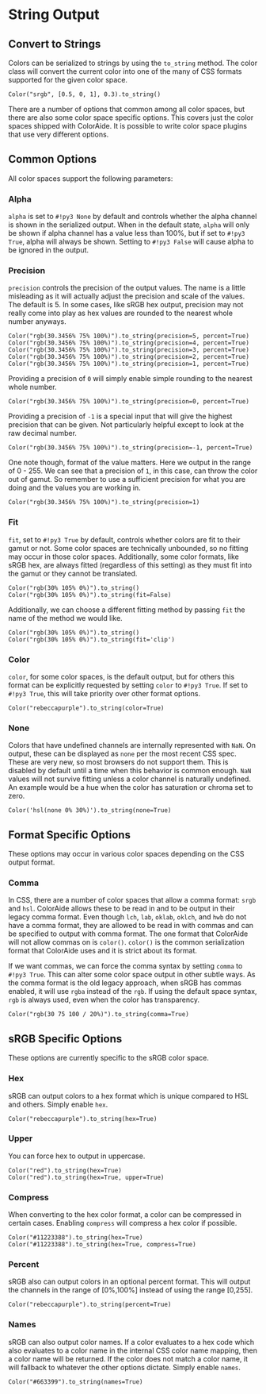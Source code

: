 # String Output

## Convert to Strings

Colors can be serialized to strings by using the `to_string` method. The color class will convert the current color into
one of the many of CSS formats supported for the given color space.

```playground
Color("srgb", [0.5, 0, 1], 0.3).to_string()
```

There are a number of options that common among all color spaces, but there are also some color space specific options.
This covers just the color spaces shipped with ColorAide. It is possible to write color space plugins that use very
different options.

## Common Options

All color spaces support the following parameters:


### Alpha

`alpha` is set to `#!py3 None` by default and controls whether the alpha channel is shown in the serialized output.
When in the default state, `alpha` will only be shown if alpha channel has a value less than 100%, but if set to
`#!py3 True`, alpha will always be shown. Setting to `#!py3 False` will cause alpha to be ignored in the output.

### Precision

`precision` controls the precision of the output values. The name is a little misleading as it will actually adjust the
precision and scale of the values. The default is 5. In some cases, like sRGB hex output, precision may not really come
into play as hex values are rounded to the nearest whole number anyways.

```playground
Color("rgb(30.3456% 75% 100%)").to_string(precision=5, percent=True)
Color("rgb(30.3456% 75% 100%)").to_string(precision=4, percent=True)
Color("rgb(30.3456% 75% 100%)").to_string(precision=3, percent=True)
Color("rgb(30.3456% 75% 100%)").to_string(precision=2, percent=True)
Color("rgb(30.3456% 75% 100%)").to_string(precision=1, percent=True)
```

Providing a precision of `0` will simply enable simple rounding to the nearest whole number.

```playground
Color("rgb(30.3456% 75% 100%)").to_string(precision=0, percent=True)
```

Providing a precision of `-1` is a special input that will give the highest precision that can be given. Not
particularly helpful except to look at the raw decimal number.

```playground
Color("rgb(30.3456% 75% 100%)").to_string(precision=-1, percent=True)
```

One note though, format of the value matters. Here we output in the range of 0 - 255. We can see that a precision of
`1`, in this case, can throw the color out of gamut. So remember to use a sufficient precision for what you are
doing and the values you are working in.

```playground
Color("rgb(30.3456% 75% 100%)").to_string(precision=1)
```

### Fit

`fit`, set to `#!py3 True` by default, controls whether colors are fit to their gamut or not. Some color spaces are
technically unbounded, so no fitting may occur in those color spaces. Additionally, some color formats, like sRGB hex,
are always fitted (regardless of this setting) as they must fit into the gamut or they cannot be translated.

```playground
Color("rgb(30% 105% 0%)").to_string()
Color("rgb(30% 105% 0%)").to_string(fit=False)
```

Additionally, we can choose a different fitting method by passing `fit` the name of the method we would like.

```playground
Color("rgb(30% 105% 0%)").to_string()
Color("rgb(30% 105% 0%)").to_string(fit='clip')
```

### Color

`color`, for some color spaces, is the default output, but for others this format can be explicitly requested by setting
`color` to `#!py3 True`. If set to `#!py3 True`, this will take priority over other format options.

```playground
Color("rebeccapurple").to_string(color=True)
```

### None

Colors that have undefined channels are internally represented with `NaN`. On output, these can be displayed as `none`
per the most recent CSS spec. These are very new, so most browsers do not support them. This is disabled by default
until a time when this behavior is common enough. `NaN` values will not survive fitting unless a color channel is
naturally undefined. An example would be a hue when the color has saturation or chroma set to zero.

```playground
Color('hsl(none 0% 30%)').to_string(none=True)
```

## Format Specific Options

These options may occur in various color spaces depending on the CSS output format.

### Comma

In CSS, there are a number of color spaces that allow a comma format: `srgb` and `hsl`. ColorAide allows these to be
read in and to be output in their legacy comma format. Even though `lch`, `lab`, `oklab`, `oklch`, and `hwb` do not have
a comma format, they are allowed to be read in with commas and can be specified to output with comma format. The one
format that ColorAide will not allow commas on is `color()`. `color()` is the common serialization format that ColorAide
uses and it is strict about its format.

If we want commas, we can force the comma syntax by setting `comma` to `#!py3 True`. This can alter some color space
output in other subtle ways. As the comma format is the old legacy approach, when sRGB has commas enabled, it will use
`rgba` instead of the `rgb`. If using the default space syntax, `rgb` is always used, even when the color has
transparency.

```playground
Color("rgb(30 75 100 / 20%)").to_string(comma=True)
```

## sRGB Specific Options

These options are currently specific to the sRGB color space.

### Hex

sRGB can output colors to a hex format which is unique compared to HSL and others. Simply enable `hex`.

```playground
Color("rebeccapurple").to_string(hex=True)
```

### Upper

You can force hex to output in uppercase.

```playground
Color("red").to_string(hex=True)
Color("red").to_string(hex=True, upper=True)
```

### Compress

When converting to the hex color format, a color can be compressed in certain cases. Enabling `compress` will compress a
hex color if possible.

```playground
Color("#11223388").to_string(hex=True)
Color("#11223388").to_string(hex=True, compress=True)
```

### Percent

sRGB also can output colors in an optional percent format. This will output the channels in the range of [0%,100%]
instead of using the range [0,255].

```playground
Color("rebeccapurple").to_string(percent=True)
```

### Names

sRGB can also output color names. If a color evaluates to a hex code which also evaluates to a color name in the
internal CSS color name mapping, then a color name will be returned. If the color does not match a color name, it will
fallback to whatever the other options dictate. Simply enable `names`.

```playground
Color("#663399").to_string(names=True)
```
